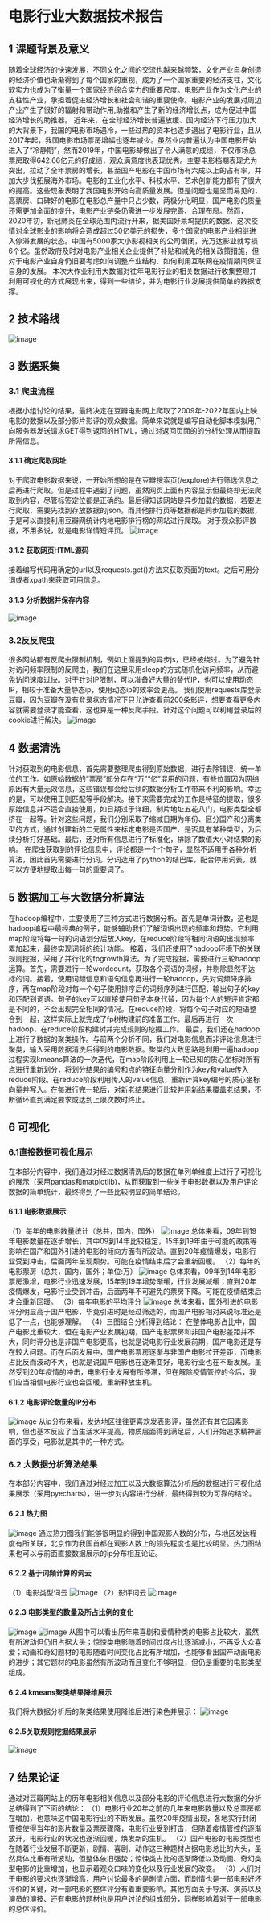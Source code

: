 # 电影行业大数据技术报告
## 1 课题背景及意义
随着全球经济的快速发展，不同文化之间的交流也越来越频繁，文化产业自身创造的经济价值也渐渐得到了每个国家的重视，成为了一个国家重要的经济支柱，文化软实力也成为了衡量一个国家经济综合实力的重要尺度。电影产业作为文化产业的支柱性产业，承担着促进经济增长和社会和谐的重要使命。电影产业的发展对周边产业产生了很好的辐射和带动作用,助推和产生了新的经济增长点，成为促进中国经济增长的助推器。
近年来，在全球经济增长普遍放缓、国内经济下行压力加大的大背景下，我国的电影市场遇冷，一些过热的资本也逐步退出了电影行业，且从2017年起，我国电影市场票房增幅也逐年减少。虽然业内普遍认为中国电影开始进入了“冷静期”，然而2019年，中国电影却做出了令人满意的成绩，不仅市场总票房取得642.66亿元的好成绩，观众满意度也表现优秀。主要电影档期表现尤为突出，拉动了全年票房的增长，甚至国产电影在中国市场有六成以上的占有率，并加大步伐拓展海外市场。电影的工业化水平、科技水平、艺术创新能力都有了很大的提高。这些现象表明了我国电影开始向高质量发展。但是问题也是显而易见的，高票房、口碑好的电影在电影总产量中只占少数，两极分化明显，国产电影的质量还需更加全面的提升，电影产业链条仍需进一步发展完善、合理布局。然而，2020年初，新冠肺炎在全球范围内流行开来，据美国好莱坞提供的数据，这次疫情对全球影业的影响将会造成超过50亿美元的损失，多个国家的电影产业相继进入停滞发展的状态。中国有5000家大小影视相关的公司倒闭，光万达影业就亏损6个亿。虽然政府及时对电影产业相关企业提供了补贴和减免的相关政策措施，但对于电影产业自身仍旧要考虑如何调整产业结构、如何利用互联网在疫情期间保证自身的发展。
本次大作业利用大数据对往年电影行业的相关数据进行收集整理并利用可视化的方式展现出来，得到一些结论，并为电影行业发展提供简单的数据支撑。

## 2 技术路线
![image](https://github.com/sjh126/movie_bd/blob/pic-mv/technology_roadmap.png)

## 3 数据采集

### 3.1 爬虫流程
根据小组讨论的结果，最终决定在豆瓣电影网上爬取了2009年-2022年国内上映电影的数据以及部分影片影评的观众数据。简单来说就是编写自动化脚本模拟用户向服务器发送请求GET得到返回的HTML，通过对返回页面的的分析处理从而提取所需信息。

#### 3.1.1 确定爬取网址
对于爬取电影数据来说，一开始所想的是在豆瓣搜索页(/explore)进行筛选信息之后再进行爬取。但是过程中遇到了问题，虽然网页上面有内容显示但最终却无法爬取到内容，尽管标签定位都是正确的。最后得知该网站是异步加载的数据，若要进行爬取，需要先找到存放数据的json。而其他排行页等数据都是同步加载的数据，于是可以直接利用豆瓣网统计内地电影排行榜的网站进行爬取。
对于观众影评数据，不用多说，就是电影详情短评页。
![image](https://github.com/sjh126/movie_bd/blob/pic-mv/pic_2.png)

#### 3.1.2 获取网页HTML源码
接着编写代码用确定的url以及requests.get()方法来获取页面的text。之后可用分词或者xpath来获取可用信息。

#### 3.1.3 分析数据并保存内容
![image](https://github.com/sjh126/movie_bd/blob/pic-mv/pic_3.png)

### 3.2反反爬虫
很多网站都有反爬虫限制机制，例如上面提到的异步js，已经被绕过。为了避免针对访问频率限制的反爬虫，我们在这里采用sleep的方式随机化访问频率，从而避免访问速度过快。对于针对IP限制，可以准备好大量的替代IP，也可以使用动态IP，相较于准备大量静态ip，使用动态ip的效率会更高。
我们使用requests库登录豆瓣，因为豆瓣在没有登录状态情况下只允许查看前200条影评，想要查看更多内容就需要登录才能查看，这也算是一种反爬手段。针对这个问题可以利用登录后的cookie进行解决。
![image](https://github.com/sjh126/movie_bd/blob/pic-mv/pic_4.png)

## 4 数据清洗
针对获取到的电影信息，首先需要整理爬虫得到原始数据，进行去除错误、统一单位的工作。如原始数据的“票房”部分存在“万”“亿”混用的问题，有些位置因为网络原因有大量无效信息，这些错误都会给后续的数据分析工作带来不利的影响。幸运的是，可以使用正则匹配等手段解决。接下来需要完成的工作是特征的提取，很多原始信息并不适合直接使用，如日期过于详细，制片地址五花八门，电影类型全都挤在一起等。针对这些问题，我们分别采取了缩减日期为年份、区分国产和分离类型的方式，通过创建新的二元属性来标定电影是否国产、是否具有某种类型，为后续分析打好基础。最后，还对所有信息进行了标准化，排除了数值大小对结果的影响。
在爬虫获取到的评论信息中，评论都是一个个句子，显然不适用于各种分析算法，因此首先需要进行分词。分词选用了python的结巴库，配合停用词表，就可以方便地提取出每一句的重要词了。

## 5 数据加工与大数据分析算法
在hadoop编程中，主要使用了三种方式进行数据分析。首先是单词计数，这也是hadoop编程中最经典的例子，能够辅助我们了解词语出现的频率和趋势。它利用map阶段将每一句的词语划分后放入key，在reduce阶段将相同词语的出现频率累加起来，最终实现词频的统计功能。
接着，我们还使用了hadoop环境下的关联规则挖掘，采用了并行化的fpgrowth算法。为了完成挖掘，需要进行三轮hadoop运算。首先，需要进行一轮wordcount，获取各个词语的词频，并剔除显然不达标的词。接着，使用词频信息和语句信息再进行一轮hadoop，先对词频降序排序，再在map阶段对每一个句子使用排序后的词频序列进行匹配，输出句子的key和匹配到词语。句子的key可以直接使用句子本身代替，因为每个人的短评肯定都是不同的，不会出现完全相同的情况。在reduce阶段，将每个句子对应的短语整合到一起，这样实际上就完成了fp树构建前的准备工作。最后再进行一次hadoop，在reduce阶段构建树并完成规则的挖掘工作。
最后，我们还在hadoop上进行了数据的聚类操作。与前两个分析不同，我们对电影信息而非评论信息进行聚类，输入采用数据清洗后得到的电影数据。聚类的大致思路是利用一遍hadoop过程实现kmeans算法的一次迭代，在map阶段利用上一轮已知的质心坐标对所有点进行重新划分，将划分结果的编号和点的特征向量分别作为key和value传入reduce阶段。在reduce阶段利用传入的value信息，重新计算key编号的质心坐标向量并写入。在每进行完一轮后，对新老结果进行比较并用新结果覆盖老结果，不断循环直到满足要求或达到上限次数时终止。

## 6 可视化

### 6.1直接数据可视化展示
在本部分内容中，我们通过对经过数据清洗后的数据在单列单维度上进行了可视化的展示（采用pandas和matplotlib)，从而获取到一些关于电影数据以及用户评论数据的简单统计，最终得到了一些比较明显的简单结论。

#### 6.1.1 电影数据展示
（1）每年的电影数量统计（总共，国内，国外）
![image](https://github.com/sjh126/movie_bd/blob/pic-mv/movie_num.png)
总体来看，09年到19年电影数量在逐步增长，其中09到14年比较稳定，15年到19年由于可能的政策等影响在国产和国外引进的电影的倾向方面有所波动。直到20年疫情爆发，电影行业受到冲击，后面两年呈现颓势。可能在疫情结束后才会重新回暖。
（2）每年的电影票房（总共，国内，国外；单位:万）
![image](https://github.com/sjh126/movie_bd/blob/pic-mv/box_office.png)
总体来看，09年到14年电影票房激增，电影行业迅速发展，15年到19年增势渐缓，行业发展减缓；直到20年疫情爆发，电影行业受到冲击，后面两年不可避免的票房下降。可能在疫情结束后才会重新回暖。
（3）每年电影的平均评分
![image](https://github.com/sjh126/movie_bd/blob/pic-mv/score.png)
总体来看，国外引进的电影评分明显高于国产电影，毕竟引进时是经过筛选的，而国产电影相对来说标准还是低了一点，也能够理解。
（4）三图结合分析得到结论：
在整体电影占比中，国产电影比重较大，但在电影产业发展初期，国产电影票房和非国产电影差距并不大，同时评分也是非国产电影更高，也就是说电影行业发展前期，国产电影还是存在较大问题。而在后面发展中，国产电影票房逐渐与非国产电影拉开差距，而电影占比反而波动不大，也就是说国产电影也在逐渐变好，电影行业也在不断发展。虽然受到20年疫情的冲击，电影行业发展有所停滞，但在解除疫情管控的今后，我们应当相信电影行业也会回暖，重新释放生机。

#### 6.1.2 电影评论数量的IP分布
![image](https://github.com/sjh126/movie_bd/blob/pic-mv/IP.png)
从ip分布来看，发达地区往往更喜欢发表影评，虽然还有其它因素影响，但也基本反应了当生活水平提高，物质层面得到满足后，人们开始追求精神层面的享受，电影就是其中的一种方式。

### 6.2 大数据分析算法结果
在本部分内容中，我们通过对经过加工以及大数据算法分析后的数据进行可视化结果展示（采用pyecharts），进一步对内容进行分析，最终得到较为可靠的结论。

#### 6.2.1 热力图
![image](https://github.com/sjh126/movie_bd/blob/pic-mv/heat_map.png)
通过热力图我们能够很明显的得到中国观影人数的分布，与地区发达程度有所关联，北京作为我国首都在观影人数上的领先程度也是比较明显。热力图结果也可以与前面直接数据展示的ip分布相互论证。

#### 6.2.2 基于词频计算的词云
（1）电影类型词云
![image](https://github.com/sjh126/movie_bd/blob/pic-mv/wordcloud1.png)
（2）影评词云
![image](https://github.com/sjh126/movie_bd/blob/pic-mv/wordcloud2.png)

#### 6.2.3 电影类型的数量及所占比例的变化
![image](https://github.com/sjh126/movie_bd/blob/pic-mv/proportion1.png)
![image](https://github.com/sjh126/movie_bd/blob/pic-mv/proportion2.png)
从图中可以看出历年来喜剧和爱情种类的电影占比较大，虽然有所波动但仍旧占据大头；惊悚类电影随着时间过度占比逐渐减小，不再受大众喜爱；动画和奇幻题材的电影随着时间变化占比有所增加，也能够看出国产动画电影的进步；其它题材的电影虽然有所波动而且变化不够明显，但仍是重要的电影类型组成。

#### 6.2.4 kmeans聚类结果降维展示
我们将大数据分析后的聚类结果使用降维后进行染色并展示：
![image](https://github.com/sjh126/movie_bd/blob/pic-mv/k-means.png)

#### 6.2.5关联规则挖掘结果展示
![image](https://github.com/sjh126/movie_bd/blob/pic-mv/rules.png)

## 7 结果论证
通过对豆瓣网站上的历年电影相关信息以及部分电影的评论信息进行大数据的分析总结得到了下面的结论：
（1）电影行业20年之前的几年来电影数量以及总票房都在增加，也意味这中国电影行业的不断发展。虽然20年疫情出现，各地实行封闭管控使得当年的影片数量及票房骤降，电影行业受到打击，但随着疫情管控的逐渐放开，电影行业的状况也逐渐回暖，焕发新的生机。
（2）国产电影的电影类型也在随着行业发展不断更新，剧情、喜剧、动作这三种题材占据电影总比的大头，虽然具体比重有所波动，但整体依旧强势；惊悚类占比的逐渐降低以及动画、奇幻类型电影的比重增加，也显示着观众口味的变化以及行业发展的改变。
（3）人们对于电影的要求也逐渐增高，用户讨论最多的是剧情方面，而剧情也是一部电影好坏评价的关键，对一部电影的整体评分有着重要影响。其他方面关于导演、演员以及演员的演技、还有电影的题材也是用户讨论的组成部分，同样影响着对于一部电影的总体评价。
